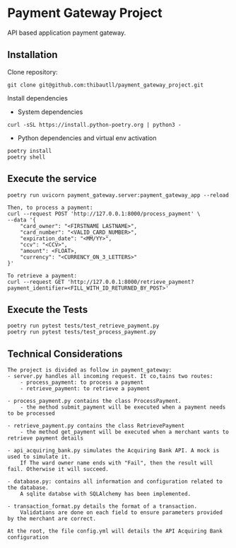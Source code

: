 Payment Gateway Project
=================

API based application payment gateway.

Installation
------------

Clone repository:

```
git clone git@github.com:thibautll/payment_gateway_project.git
```

Install dependencies

- System dependencies
```
curl -sSL https://install.python-poetry.org | python3 -
```

- Python dependencies and virtual env activation
```
poetry install
poetry shell
```

Execute the service
------------
```
poetry run uvicorn payment_gateway.server:payment_gateway_app --reload

Then, to process a payment:
curl --request POST 'http://127.0.0.1:8000/process_payment' \
--data '{
    "card_owner": "<FIRSTNAME LASTNAME>",
    "card_number": "<VALID_CARD_NUMBER>",
    "expiration_date": "<MM/YY>",
    "ccv": "<CCV>",
    "amount": <FLOAT>,
    "currency": "<CURRENCY_ON_3_LETTERS>"
}'

To retrieve a payment:
curl --request GET 'http://127.0.0.1:8000/retrieve_payment?payment_identifier=<FILL_WITH_ID_RETURNED_BY_POST>'

```

Execute the Tests
------------
```
poetry run pytest tests/test_retrieve_payment.py
poetry run pytest tests/test_process_payment.py
```

Technical Considerations
------------
```
The project is divided as follow in payment_gateway:
- server.py handles all incoming request. It co,tains two routes:
    - process_payment: to process a payment
    - retrieve_payment: to retrieve a payment

- process_payment.py contains the class ProcessPayment.
    - the method submit_payment will be executed when a payment needs to be processed

- retrieve_payment.py contains the class RetrievePayment
    - the method get_payment will be executed when a merchant wants to retrieve payment details

- api_acquiring_bank.py simulates the Acquiring Bank API. A mock is used to simulate it.
    If The ward owner name ends with "Fail", then the result will fail. Otherwise it will succeed.

- database.py: contains all information and configuration related to the database.
    A sqlite databse with SQLAlchemy has been implemented.

- transaction_format.py details the format of a transaction.
    Validations are done on each field to ensure parameters provided by the merchant are correct.

At the root, the file config.yml will details the API Acquiring Bank configuration

